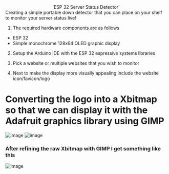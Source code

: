 <div align = "center"> 'ESP 32 Server Status Detector' </div>
Creating a simple portable down detector that you can place on your shelf to monitor your server status live!

1. The required hardware components are as follows
  - ESP 32
  - Simple monochrome 128x64 OLED graphic display

2. Setup the Arduino IDE with the ESP 32 espressive systems libraries

3. Pick a website or multiple websites that you wish to monitor
  
5. Next to make the display more visually appealing include the website icon/favicon/logo

# Converting the logo into a Xbitmap so that we can display it with the Adafruit graphics library using GIMP
![image](https://github.com/user-attachments/assets/0ccf18a0-7d0a-41d5-9bee-53ce1166b987)
![image](https://github.com/user-attachments/assets/247fc7ff-2364-4bc6-86be-90f9761bbfc7)

### After refining the raw Xbitmap with GIMP I get something like this
![image](https://github.com/user-attachments/assets/048058d4-6275-49f8-93b9-e102602bdcc1)





